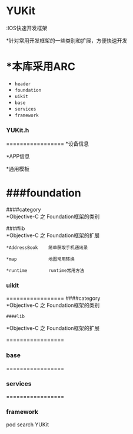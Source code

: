 
YUKit
=================
:IOS快速开发框架

*针对常用开发框架的一些类别和扩展，方便快速开发

*本库采用ARC
=================
- ```header```
-  ```foundation```
-  ```uikit```
-  ```base```
-  ```services```
-  ```framework```

### YUKit.h
=================
*设备信息

*APP信息

*通用模板


###foundation
=================
####category   
*Objective-C 之 Foundation框架的类别

####lib            
*Objective-C 之 Foundation框架的扩展

    *AddressBook    简单获取手机通讯录

    *map            地图常用转换

    *runtime        runtime常用方法

### uikit
=================
    ####category       
*Objective-C 之 Foundation框架的类别

    ####lib            
*Objective-C 之 Foundation框架的扩展

=================
### base


=================
### services


=================
### framework



pod search YUKit
